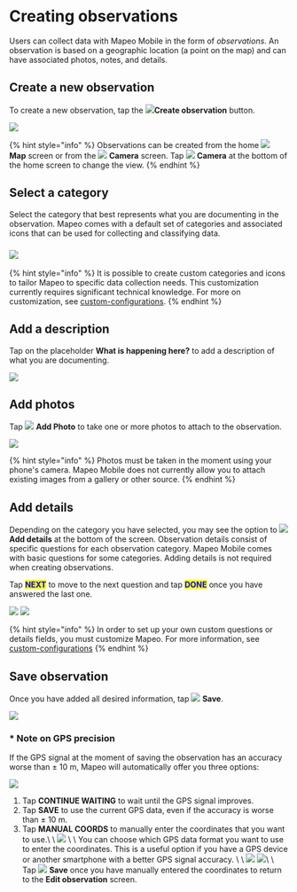 # Creating observations

Users can collect data with Mapeo Mobile in the form of _observations_. An observation is based on a geographic location (a point on the map) and can have associated photos, notes, and details.

## Create a new observation

To create a new observation, tap the ![](../../../.gitbook/assets/create\_observation.png)**Create observation** button.

![](../../../.gitbook/assets/Homescreen-Create\_observation\_button.jpg)  &#x20;

{% hint style="info" %}
Observations can be created from the home ![](../../../.gitbook/assets/app-icons\_Map\_view.png) **Map** screen or from the ![](https://lh6.googleusercontent.com/frEQrTzBVEG1\_7QbIuBtPoJmeTnZnLZ7vFuCJIm7wOly9cfTeBfqhEKvHOwk1feLIsyvNECJTOaEpUOA5l-Tuid1i-oToURZ4P52iJEAcpgzgQkAJnvKTN\_d1UXd8FUE9-mNg1Sk) **Camera** screen. Tap ![](https://lh6.googleusercontent.com/frEQrTzBVEG1\_7QbIuBtPoJmeTnZnLZ7vFuCJIm7wOly9cfTeBfqhEKvHOwk1feLIsyvNECJTOaEpUOA5l-Tuid1i-oToURZ4P52iJEAcpgzgQkAJnvKTN\_d1UXd8FUE9-mNg1Sk) **Camera** at the bottom of the home screen to change the view.
{% endhint %}

## Select a category

Select the category that best represents what you are documenting in the observation. Mapeo comes with a default set of categories and associated icons that can be used for collecting and classifying data.&#x20;

### ![](../../../.gitbook/assets/Categories\_screen.jpg)

{% hint style="info" %}
It is possible to create custom categories and icons to tailor Mapeo to specific data collection needs. This customization currently requires significant technical knowledge. For more on customization, see [custom-configurations](../../pre-launch-deployment-preparation/custom-configurations/ "mention").
{% endhint %}

## Add a description

Tap on the placeholder **What is happening here?** to add a description of what you are documenting.

&#x20;![](../../../.gitbook/assets/Mm\_New\_observation\_blank.jpg)

## Add photos

Tap ![](https://lh6.googleusercontent.com/frEQrTzBVEG1\_7QbIuBtPoJmeTnZnLZ7vFuCJIm7wOly9cfTeBfqhEKvHOwk1feLIsyvNECJTOaEpUOA5l-Tuid1i-oToURZ4P52iJEAcpgzgQkAJnvKTN\_d1UXd8FUE9-mNg1Sk) **Add Photo** to take one or more photos to attach to the observation. &#x20;

![](../../../.gitbook/assets/Mm\_new\_observation\_add\_photo.jpg)

{% hint style="info" %}
Photos must be taken in the moment using your phone's camera. Mapeo Mobile does not currently allow you to attach existing images from a gallery or other source.
{% endhint %}



## Add details

Depending on the category you have selected, you may see the option to ![](../../../.gitbook/assets/app\_icons\_Details.png) **Add details** at the bottom of the screen. Observation details consist of specific questions for each observation category. Mapeo Mobile comes with basic questions for some categories. Adding details is not required when creating observations.

Tap <mark style="color:blue;">**NEXT**</mark> to move to the next question and tap <mark style="color:blue;">**DONE**</mark> once you have answered the last one.&#x20;

<mark style="color:red;"></mark>![](../../../.gitbook/assets/Mm\_View\_observation\_screen\_add\_details.jpg)  <mark style="color:red;"></mark>  ![](../../../.gitbook/assets/Mm\_details\_camp\_category\_select\_DONE.jpg)<mark style="color:red;"></mark>



{% hint style="info" %}
In order to set up your own custom questions or details fields, you must customize Mapeo. For more information, see [custom-configurations](../../pre-launch-deployment-preparation/custom-configurations/ "mention")
{% endhint %}

## Save observation

Once you have added all desired information, tap ![](../../../.gitbook/assets/app\_icons\_save\_35px.png) **Save**.

<mark style="background-color:orange;"></mark>![](../../../.gitbook/assets/Mm\_Save\_observation.jpg)<mark style="background-color:orange;"></mark>



### \* Note on GPS precision

If the GPS signal at the moment of saving the observation has an accuracy worse than ± 10 m, Mapeo will automatically offer you three options:

![](../../../.gitbook/assets/Mm\_Weak\_GPS\_signal\_message.jpg)

1. Tap **CONTINUE WAITING** to wait until the GPS signal improves.
2. Tap **SAVE** to use the current GPS data, even if the accuracy is worse than ± 10 m.
3. Tap **MANUAL COORDS** to manually enter the coordinates that you want to use.\ \ ![](../../../.gitbook/assets/Mm\_Weak\_GPS\_message\_manual\_coords\_option.jpg)  \ \ You can choose which GPS data format you want to use to enter the coordinates. This is a useful option if you have a GPS device or another smartphone with a better GPS signal accuracy. \ \ ![](../../../.gitbook/assets/Mm\_Enter\_coordinates\_screen\_format\_menu.jpg)  ![](../../../.gitbook/assets/Mm\_Enter\_coordinates\_screen-format\_options.jpg)\ \ Tap ![](../../../.gitbook/assets/app\_icons\_save\_35px.png) **Save** once you have manually entered the coordinates to return to the **Edit observation** screen.
